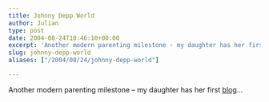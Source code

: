 ```yaml
---
title: Johnny Depp World
author: Julian
type: post
date: 2004-08-24T10:46:10+00:00
excerpt: 'Another modern parenting milestone - my daughter has her first <a href="https://mildred-deppspage.blogspot.com/">blog</a>...'
slug: johnny-depp-world 
aliases: ["/2004/08/24/johnny-depp-world"]

---
```

Another modern parenting milestone &#8211; my daughter has her first [blog][1]&#8230;

 [1]: https://mildred-deppspage.blogspot.com/